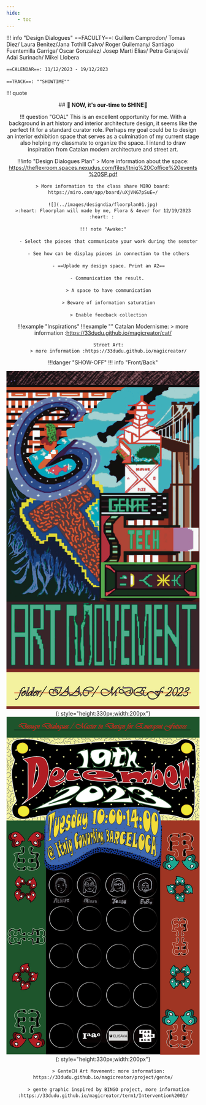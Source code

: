 ```yaml
---
hide:
    - toc
---
```


!!! info "Design Dialogues"
    ==FACULTY==: Guillem Camprodon/ Tomas Diez/ Laura Benitez/Jana Tothill Calvo/ Roger Guilemany/ Santiago Fuentemilla Garriga/ Oscar Gonzalez/ Josep Marti Elias/ Petra Garajová/ Adai Surinach/ Mikel Llobera
    
    ==CALENDAR==: 11/12/2023 - 19/12/2023

    ==TRACK==: ""SHOWTIME""

!!! quote
    <center>
    ## **:dizzy: NOW, it's our-time to SHINE:dizzy:**

!!! question "GOAL"
    This is an excellent opportunity for me. With a background in art history and interior architecture design, it seems like the perfect fit for a standard curator role. Perhaps my goal could be to design an interior exhibition space that serves as a culmination of my current stage also helping my classmate to organize the space. I intend to draw inspiration from Catalan modern architecture and street art.

!!!info "Design Dialogues Plan"
    > More information about the space: https://theflexroom.spaces.nexudus.com/files/Itnig%20Coffice%20events%20SP.pdf

    > More information to the class share MIRO board:
    https://miro.com/app/board/uXjVNG7pSuE=/

    ![](../images/designdia/floorplan01.jpg)
    >:heart: Floorplan will made by me, Flora & 4ever for 12/19/2023 :heart: : 

    !!! note "Awake:"

        - Select the pieces that communicate your work during the semster

        - See how can be display pieces in connection to the others

        - ==Uplade my design space. Print an A2==

        - Communication the result. 

        > A space to have communication

        > Beware of information saturation

        > Enable feedback collection


!!!example "Inspirations"
    !!!example ""
        Catalan Modernisme:
        > more information :https://33dudu.github.io/magicreator/cat/

        Street Art:
        > more information :https://33dudu.github.io/magicreator/

!!!danger "SHOW-OFF"
    !!! info "Front/Back"
        <center>
        ![](../images/designdia/print01front.png){: style="height:330px;width:200px"}              ![](../images/designdia/print01back.png){: style="height:330px;width:200px"}   
        </center>   

        > GenteCH Art Movement: more information: https://33dudu.github.io/magicreator/project/gente/

        > gente graphic inspired by BINGO project, more information :https://33dudu.github.io/magicreator/term1/Intervention%2001/

